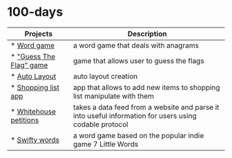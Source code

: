 # 100-days

| Projects | Description |
| ------------------ |----------------------------------------------------------------------------------|
| * [Word game](https://github.com/internship-guidance/100-days/tree/wordGame) | a word game that deals with anagrams |
| * ["Guess The Flag" game](https://github.com/internship-guidance/100-days/tree/autoLayout) | game that allows user to guess the flags |
| * [Auto Layout](https://github.com/internship-guidance/100-days/tree/autoLayout2) | auto layout creation |
| * [Shopping list app](https://github.com/internship-guidance/100-days/tree/shoppingList) | app that allows to add new items to shopping list manipulate with them |
| * [Whitehouse petitions](https://github.com/internship-guidance/100-days/tree/whitehousePetitions) | takes a data feed from a website and parse it into useful information for users using codable protocol |
| * [Swifty words](https://github.com/internship-guidance/100-days/tree/36-38_swifty_words) | a word game based on the popular indie game 7 Little Words |
